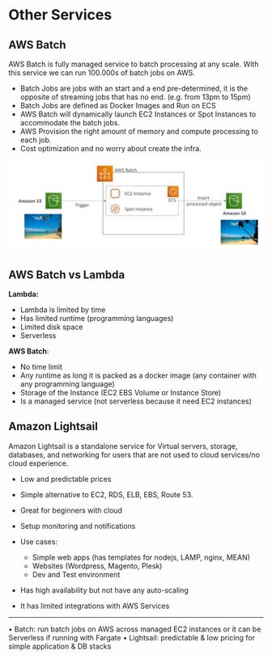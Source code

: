 # Other Services

## AWS Batch

AWS Batch is fully managed service to batch processing at any scale. With this service we can run 100.000s of batch jobs on AWS.

- Batch Jobs are jobs with an start and a end pre-determined, it is the opposite of streaming jobs that has no end. (e.g. from 13pm to 15pm)
- Batch Jobs are defined as Docker Images and Run on ECS
- AWS Batch will dynamically launch EC2 Instances or Spot Instances to accommodate the batch jobs.
- AWS Provision the right amount of memory and compute processing to each job.
- Cost optimization and no worry about create the infra.

<p align="center" width="100%"><img src="assets/batch.jpg" alt="drawing" width="700"/></p>

## AWS Batch vs Lambda

**Lambda:**

- Lambda is limited by time
- Has limited runtime (programming languages)
- Limited disk space
- Serverless

**AWS Batch**:

- No time limit
- Any runtime as long it is packed as a docker image (any container with any programming language)
- Storage of the Instance (EC2 EBS Volume or Instance Store)
- Is a managed service (not serverless because it need EC2 instances)

## Amazon Lightsail

Amazon Lightsail is a standalone service for Virtual servers, storage, databases, and networking for users that are not used to cloud services/no cloud experience.

- Low and predictable prices
- Simple alternative to EC2, RDS, ELB, EBS, Route 53.
- Great for beginners with cloud
- Setup monitoring and notifications
- Use cases:

  - Simple web apps (has templates for nodejs, LAMP, nginx, MEAN)
  - Websites (Wordpress, Magento, Plesk)
  - Dev and Test environment

- Has high availability but not have any auto-scaling
- It has limited integrations with AWS Services

---

• Batch: run batch jobs on AWS across managed EC2 instances or it can be Serverless if running with Fargate
• Lightsail: predictable & low pricing for simple application & DB stacks
